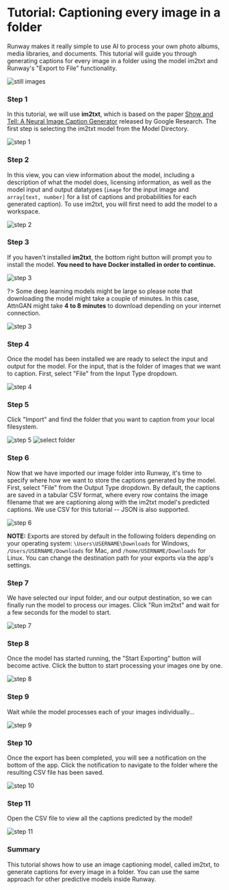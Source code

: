 # Tutorial: Captioning every image in a folder

Runway makes it really simple to use AI to process your own photo albums, media libraries, and documents. This tutorial will guide you through generating captions for every image in a folder using the model im2txt and Runway's "Export to File" functionality.

![still images](https://runway.nyc3.cdn.digitaloceanspaces.com/documentation/tutorial_im2txt_medialibrary/0_dataset.png)

### Step 1

In this tutorial, we will use **im2txt**, which is based on the paper [Show and Tell: A Neural Image Caption Generator](https://arxiv.org/pdf/1411.4555.pdf) released by Google Research. The first step is selecting the im2txt model from the Model Directory.

![step 1](https://runway.nyc3.digitaloceanspaces.com/documentation/0.2.0/im2txt01.jpg)

### Step 2

In this view, you can view information about the model, including a description of what the model does, licensing information, as well as the model input and output datatypes (`image` for the input image and `array[text, number]` for a list of captions and probabilities for each generated caption). To use im2txt, you will first need to add the model to a workspace. 

![step 2](https://runway.nyc3.digitaloceanspaces.com/documentation/0.2.0/im2txt02.jpg)


### Step 3 

If you haven't installed **im2txt**, the bottom right button will prompt you to install the model.  **You need to have Docker installed in order to continue.**

![step 3](https://runway.nyc3.digitaloceanspaces.com/documentation/0.2.0/im2txt03.jpg)


?> Some deep learning models might be large so please note that downloading the model might take a couple of minutes. In this case, AttnGAN might take **4 to 8 minutes** to download depending on your internet connection.

![step 3](https://runway.nyc3.digitaloceanspaces.com/documentation/0.2.0/im2txt04.jpg)


### Step 4

Once the model has been installed we are ready to select the input and output for the model. For the input, that is the folder of images that we want to caption. First, select "File" from the Input Type dropdown.

![step 4](https://runway.nyc3.cdn.digitaloceanspaces.com/documentation/tutorial_im2txt_medialibrary/6_select_file_input.png)

### Step 5

Click "Import" and find the folder that you want to caption from your local filesystem.

![step 5](https://runway.nyc3.cdn.digitaloceanspaces.com/documentation/tutorial_im2txt_medialibrary/7_click_import.png)
![select folder](https://runway.nyc3.cdn.digitaloceanspaces.com/documentation/tutorial_im2txt_medialibrary/8_select_folder.png)

### Step 6

Now that we have imported our image folder into Runway, it's time to specify where how we want to store the captions generated by the model. First, select "File" from the Output Type dropdown. By default, the captions are saved in a tabular CSV format, where every row contains the image filename that we are captioning along with the im2txt model's predicted captions. We use CSV for this tutorial -- JSON is also supported.

![step 6](https://runway.nyc3.cdn.digitaloceanspaces.com/documentation/tutorial_im2txt_medialibrary/9_select_file_output.png)

<p class="note"><b>NOTE:</b> Exports are stored by default in the following folders depending on your operating system: <code>\Users\USERNAME\Downloads</code> for Windows, <code>/Users/USERNAME/Downloads</code> for Mac, and <code>/home/USERNAME/Downloads</code> for Linux. You can change the destination path for your exports via the app's settings.

</p>

### Step 7

We have selected our input folder, and our output destination, so we can finally run the model to process our images. Click "Run im2txt" and wait for a few seconds for the model to start.

![step 7](https://runway.nyc3.cdn.digitaloceanspaces.com/documentation/tutorial_im2txt_medialibrary/10_run_model.png)

### Step 8

Once the model has started running, the "Start Exporting" button will become active. Click the button to start processing your images one by one.

![step 8](https://runway.nyc3.cdn.digitaloceanspaces.com/documentation/tutorial_im2txt_medialibrary/11_start_exporting.png)

### Step 9

Wait while the model processes each of your images individually...

![step 9](https://runway.nyc3.cdn.digitaloceanspaces.com/documentation/tutorial_im2txt_medialibrary/12_export_in_progress.png)

### Step 10

Once the export has been completed, you will see a notification on the bottom of the app. Click the notification to navigate to the folder where the resulting CSV file has been saved.

![step 10](https://runway.nyc3.cdn.digitaloceanspaces.com/documentation/tutorial_im2txt_medialibrary/13_export_completed.png)

### Step 11

Open the CSV file to view all the captions predicted by the model!

![step 11](https://runway.nyc3.cdn.digitaloceanspaces.com/documentation/tutorial_im2txt_medialibrary/14_csv_result.png)

### Summary

This tutorial shows how to use an image captioning model, called im2txt, to generate captions for every image in a folder. You can use the same approach for other predictive models inside Runway.